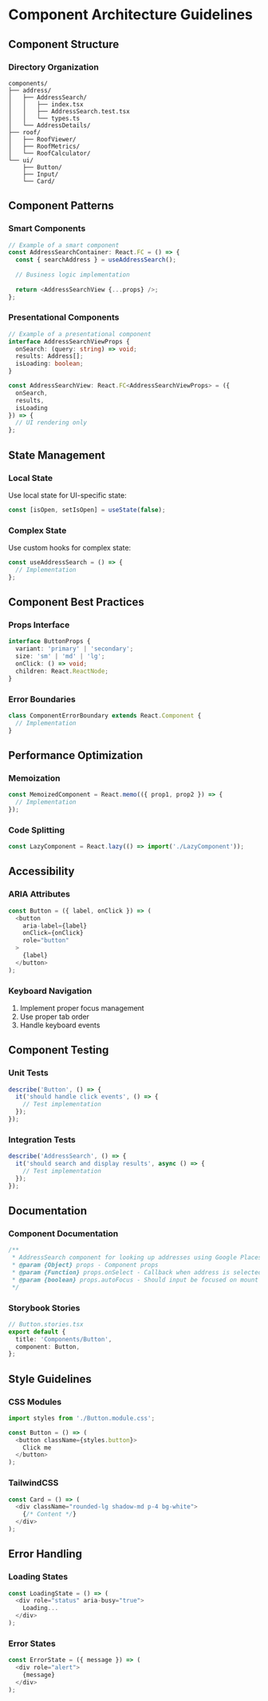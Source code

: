 # Component Architecture Guidelines

## Component Structure

### Directory Organization
```
components/
├── address/
│   ├── AddressSearch/
│   │   ├── index.tsx
│   │   ├── AddressSearch.test.tsx
│   │   └── types.ts
│   └── AddressDetails/
├── roof/
│   ├── RoofViewer/
│   ├── RoofMetrics/
│   └── RoofCalculator/
└── ui/
    ├── Button/
    ├── Input/
    └── Card/
```

## Component Patterns

### Smart Components
```typescript
// Example of a smart component
const AddressSearchContainer: React.FC = () => {
  const { searchAddress } = useAddressSearch();
  
  // Business logic implementation
  
  return <AddressSearchView {...props} />;
};
```

### Presentational Components
```typescript
// Example of a presentational component
interface AddressSearchViewProps {
  onSearch: (query: string) => void;
  results: Address[];
  isLoading: boolean;
}

const AddressSearchView: React.FC<AddressSearchViewProps> = ({
  onSearch,
  results,
  isLoading
}) => {
  // UI rendering only
};
```

## State Management

### Local State
Use local state for UI-specific state:
```typescript
const [isOpen, setIsOpen] = useState(false);
```

### Complex State
Use custom hooks for complex state:
```typescript
const useAddressSearch = () => {
  // Implementation
};
```

## Component Best Practices

### Props Interface
```typescript
interface ButtonProps {
  variant: 'primary' | 'secondary';
  size: 'sm' | 'md' | 'lg';
  onClick: () => void;
  children: React.ReactNode;
}
```

### Error Boundaries
```typescript
class ComponentErrorBoundary extends React.Component {
  // Implementation
}
```

## Performance Optimization

### Memoization
```typescript
const MemoizedComponent = React.memo(({ prop1, prop2 }) => {
  // Implementation
});
```

### Code Splitting
```typescript
const LazyComponent = React.lazy(() => import('./LazyComponent'));
```

## Accessibility

### ARIA Attributes
```typescript
const Button = ({ label, onClick }) => (
  <button
    aria-label={label}
    onClick={onClick}
    role="button"
  >
    {label}
  </button>
);
```

### Keyboard Navigation
1. Implement proper focus management
2. Use proper tab order
3. Handle keyboard events

## Component Testing

### Unit Tests
```typescript
describe('Button', () => {
  it('should handle click events', () => {
    // Test implementation
  });
});
```

### Integration Tests
```typescript
describe('AddressSearch', () => {
  it('should search and display results', async () => {
    // Test implementation
  });
});
```

## Documentation

### Component Documentation
```typescript
/**
 * AddressSearch component for looking up addresses using Google Places API
 * @param {Object} props - Component props
 * @param {Function} props.onSelect - Callback when address is selected
 * @param {boolean} props.autoFocus - Should input be focused on mount
 */
```

### Storybook Stories
```typescript
// Button.stories.tsx
export default {
  title: 'Components/Button',
  component: Button,
};
```

## Style Guidelines

### CSS Modules
```typescript
import styles from './Button.module.css';

const Button = () => (
  <button className={styles.button}>
    Click me
  </button>
);
```

### TailwindCSS
```typescript
const Card = () => (
  <div className="rounded-lg shadow-md p-4 bg-white">
    {/* Content */}
  </div>
);
```

## Error Handling

### Loading States
```typescript
const LoadingState = () => (
  <div role="status" aria-busy="true">
    Loading...
  </div>
);
```

### Error States
```typescript
const ErrorState = ({ message }) => (
  <div role="alert">
    {message}
  </div>
);
```
